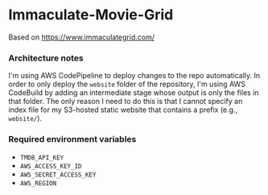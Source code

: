 # Immaculate-Movie-Grid
Based on https://www.immaculategrid.com/

### Architecture notes
I'm using AWS CodePipeline to deploy changes to the repo automatically. In order to only deploy
the `website` folder of the repository, I'm using AWS CodeBuild by adding an intermediate stage
whose output is only the files in that folder. The only reason I need to do this is that I cannot
specify an index file for my S3-hosted static website that contains a prefix (e.g., `website/`).

### Required environment variables
- `TMDB_API_KEY`
- `AWS_ACCESS_KEY_ID`
- `AWS_SECRET_ACCESS_KEY`
- `AWS_REGION`
